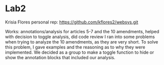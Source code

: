 # Lab2
Krisia Flores personal rep: https://github.com/kflores2/websys.git

Works: annotations/analysis for articles 5-7 and the 10 amendments, helped with decision to toggle analysis, did code review
I ran into some problems when trying to analyze the 10 amendments, as they are very short. To solve this problem, I gave examples and the reasoning as to why they were implemented.
We decided as a group to make a toggle function to hide or show the annotation blocks that included our analysis.
